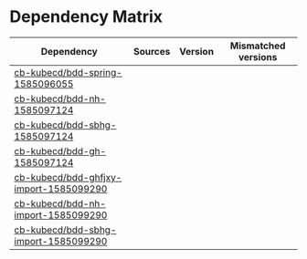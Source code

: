 # Dependency Matrix

Dependency | Sources | Version | Mismatched versions
---------- | ------- | ------- | -------------------
[cb-kubecd/bdd-spring-1585096055](https://github.com/cb-kubecd/bdd-spring-1585096055.git) |  | []() | 
[cb-kubecd/bdd-nh-1585097124](https://github.com/cb-kubecd/bdd-nh-1585097124.git) |  | []() | 
[cb-kubecd/bdd-sbhg-1585097124](https://github.com/cb-kubecd/bdd-sbhg-1585097124.git) |  | []() | 
[cb-kubecd/bdd-gh-1585097124](https://github.com/cb-kubecd/bdd-gh-1585097124.git) |  | []() | 
[cb-kubecd/bdd-ghfjxy-import-1585099290](https://github.com/cb-kubecd/bdd-ghfjxy-import-1585099290.git) |  | []() | 
[cb-kubecd/bdd-nh-import-1585099290](https://github.com/cb-kubecd/bdd-nh-import-1585099290.git) |  | []() | 
[cb-kubecd/bdd-sbhg-import-1585099290](https://github.com/cb-kubecd/bdd-sbhg-import-1585099290.git) |  | []() | 
